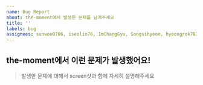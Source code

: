 ```yaml
---
name: Bug Report
about: the-moment에서 발생한 문제를 남겨주세요
title: ''
labels: bug
assignees: sunwoo0706, iseolin76, ImChangGyu, Songsihyeon, hyeongrok7874
---
```


## the-moment에서 이런 문제가 발생했어요!
> 발생한 문제에 대해서 screen샷과 함께 자세히 설명해주세요
